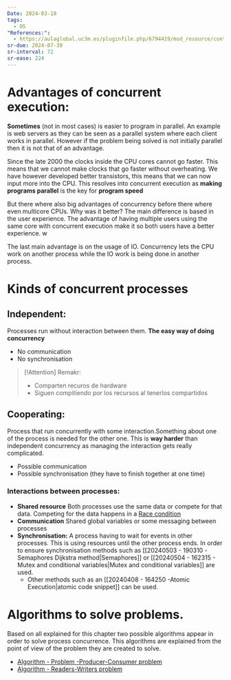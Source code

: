 ```yaml
---
Date: 2024-03-18
tags:
  - OS
"References:":
  - https://aulaglobal.uc3m.es/pluginfile.php/6794419/mod_resource/content/1/T3.L1-Concurrency-Intro-Concepts.pdf
sr-due: 2024-07-30
sr-interval: 72
sr-ease: 224
---
```


# Advantages of concurrent execution: 
**Sometimes** (not in most cases) is easier to program in parallel. An example is web servers as they can be seen as a parallel system where each client works in parallel. However if the problem being solved is not initially  parallel then it is not that of an advantage.

Since the late 2000 the clocks inside the CPU cores cannot go faster. This means that we cannot make clocks that go faster without overheating. 
We have however developed better transistors, this means that we can now input more into the CPU. This resolves into concurrent execution as **making programs parallel** is the key for **program speed** 

But there where also big advantages of concurrency before there where even multicore CPUs. Why was it better? The main difference is based in the user experience. The advantage of having multiple users using the same core with concurrent execution make it so both users have a better experience. w

The last main advantage is on the usage of IO. Concurrency lets the CPU work on another process while the IO work is being done in another process.

# Kinds of concurrent processes
## Independent: 
Processes run without interaction between them. **The easy way of doing concurrency**
+ No communication 
+ No synchronisation

> [!Attention] Remakr:
> + Comparten recuros de hardware
> + Siguen compitiendo por los recursos al tenerlos compartidos

## Cooperating: 
Process that run concurrently with some interaction.Something about one of the process is needed for the other one. 
This is **way harder** than independent concurrency as managing the interaction gets really complicated. 
+ Possible communication
+ Possible synchronisation (they have to finish together at one time)

### Interactions between processes: 
+ **Shared resource**
	Both processes use the same data or compete for that data. Competing for the data happens in a [Race condition](Race%20condition.md)
+ **Communication** 
	Shared global variables or some messaging between processes
+ **Synchronisation:** 
	A process having to wait for events in other processes. This is using resources until the other process ends. In order to ensure synchronisation methods such as [[20240503 - 190310 -Semaphores Dijkstra method|Semaphores]] or [[20240504 - 162315 - Mutex and conditional variables|Mutex and conditional variables]] are used.
	+ Other methods such as an [[20240408 - 164250 -Atomic Execution|atomic code snippet]] can be used. 

# Algorithms to solve problems. 
Based on all explained for this chapter two possible algorithms appear in order to solve process concurrence. This algorithms are explained from the point of view of the problem they are created to solve. 
+ [Algorithm - Problem -Producer-Consumer problem](Algorithm%20-%20Problem%20-Producer-Consumer%20problem.md)
+ [Algorithm - Readers-Writers problem](Algorithm%20-%20Readers-Writers%20problem.md)